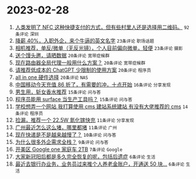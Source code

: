 # 2023-02-28

1. [人类发明了 NFC 这种快捷支付的方式，但有些村里人还是选择用二维码。](https://www.v2ex.com/t/919692) `92条评论` `深圳`
1. [降薪 40%，入职外企，来个牛逼的英文名字](https://www.v2ex.com/t/919735) `23条评论` `职场话题`
1. [相机推荐，单反/微单（无反光镜），个人目前偏向微单，轻便](https://www.v2ex.com/t/919718) `23条评论` `摄影`
1. [送个馒头邀，请晒数据](https://www.v2ex.com/t/919736) `20条评论` `宽带症候群`
1. [现在路由器全局代理一般用什么方案？](https://www.v2ex.com/t/919709) `20条评论` `宽带症候群`
1. [请推荐低成本的 ChatGPT 少限制的使用方案](https://www.v2ex.com/t/919703) `20条评论` `程序员`
1. [all in one 硬件选择](https://www.v2ex.com/t/919693) `20条评论` `NAS`
1. [中国移动今天充值 86 折了，有需要的冲，十点开始](https://www.v2ex.com/t/919700) `16条评论` `分享发现`
1. [男生用，斩女香水推荐](https://www.v2ex.com/t/919717) `15条评论` `问与答`
1. [程序员能用 surface 当生产工具吗？](https://www.v2ex.com/t/919701) `15条评论` `问与答`
1. [学校想弄一个网站 我打算使用 cms 建站系统建站 有没有大佬推荐的 cms](https://www.v2ex.com/t/919707) `14条评论` `程序员`
1. [捡漏，推荐一个 22.5W 氮化镓快充](https://www.v2ex.com/t/919710) `11条评论` `分享发现`
1. [广州最近怎么这么堵，哪里都堵](https://www.v2ex.com/t/919706) `11条评论` `广州`
1. [现在快递是不是越来越慢了？](https://www.v2ex.com/t/919708) `10条评论` `问与答`
1. [为什么很多外企需求全栈？](https://www.v2ex.com/t/919697) `9条评论` `问与答`
1. [开美区 Google one 家庭车 2TB](https://www.v2ex.com/t/919689) `7条评论` `Google`
1. [大家新冠阳后都是多久完全恢复的呢，包括后遗症](https://www.v2ex.com/t/919730) `6条评论` `生活`
1. [最近去银行办业务，业务员过来推个人养老金账户，开通送 50 块...](https://www.v2ex.com/t/919725) `6条评论` `生活`
